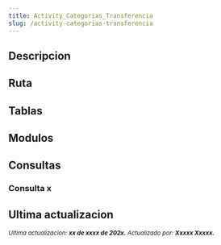 ```yaml
---
title: Activity_Categorias_Transferencia
slug: /activity-categorias-transferencia
---
```

## Descripcion
## Ruta
## Tablas
## Modulos
## Consultas
### Consulta x
## Ultima actualizacion
<div class='ultima-actualizacion'> <small> <i> Ultima actualizacion: <b> xx de xxxx de 202x.</b> </i> </small> <small> <i> Actualizado por: <b> Xxxxx Xxxxx.</b> </i> </small> </div>
